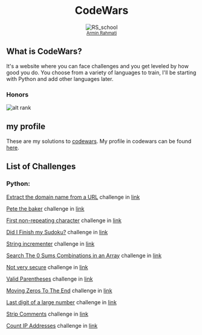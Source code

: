 <h1 align="center">CodeWars</h1>

<div align="center">
  <img src="http://www.softlab.ntua.gr/~nickie/images/logo/codewars.png" alt="RS_school">
  <br>
  <sub>
    <a href="https://www.codewars.com/users/Armin16">Armin Rahmati</a>
  </sub>
</div>

## What is CodeWars?

It's a website where you can face challenges and you get leveled by how good
you do. You choose from a variety of languages to train, I'll be starting with Python and add other languages later.


### Honors
![alt rank](https://www.codewars.com/users/Armin16/badges/large)


## my profile
These are my solutions to [codewars](http://codewars.com). My profile in codewars can be found [here](https://www.codewars.com/users/Armin16). 

## List of Challenges

### Python:

[Extract the domain name from a URL](https://github.com/ArminRmt/Codewars/blob/main/Extract%20the%20domain%20name%20from%20a%20URL/url.py) challenge in [link](https://www.codewars.com/kata/514a024011ea4fb54200004b/train/python)

[Pete the baker](https://github.com/ArminRmt/Codewars/blob/main/Pete%20the%20baker/test.py) challenge in [link](https://www.codewars.com/kata/525c65e51bf619685c000059/train/python)



[First non-repeating character](https://github.com/ArminRmt/Codewars/blob/main/First%20non-repeating%20character/test.py) challenge in [link](https://www.codewars.com/kata/52bc74d4ac05d0945d00054e/train/python)


[Did I Finish my Sudoku?](https://github.com/ArminRmt/Codewars/blob/main/Did%20I%20Finish%20my%20Sudoku%3F/test.py) challenge in [link](https://www.codewars.com/kata/53db96041f1a7d32dc0004d2/train/python)

[String incrementer](https://github.com/ArminRmt/Codewars/tree/main/String%20incrementer) challenge in [link](https://www.codewars.com/kata/54a91a4883a7de5d7800009c/train/python)



[Search The 0 Sums Combinations in an Array](https://github.com/ArminRmt/Codewars/blob/main/Search%20The%200%20Sums%20Combinations%20in%20an%20Array/test.py) challenge in [link](https://www.codewars.com/kata/5711fc7c159cde6ac70003e2/train/python)



[Not very secure](https://github.com/ArminRmt/Codewars/blob/main/Not%20very%20secure/test.py) challenge in [link](https://www.codewars.com/kata/526dbd6c8c0eb53254000110/train/python)


[Valid Parentheses](https://github.com/ArminRmt/Codewars/blob/main/Valid%20Parentheses/test.py) challenge in [link](https://www.codewars.com/kata/52774a314c2333f0a7000688/train/python)


[Moving Zeros To The End](https://github.com/ArminRmt/Codewars/blob/main/Moving%20Zeros%20To%20The%20End/test.py) challenge in [link](https://www.codewars.com/kata/52597aa56021e91c93000cb0/train/python)


[Last digit of a large number](https://github.com/ArminRmt/Codewars/blob/main/Last%20digit%20of%20a%20large%20number/test.py) challenge in [link](https://www.codewars.com/kata/5511b2f550906349a70004e1/train/python)



[Strip Comments](https://github.com/ArminRmt/Codewars/blob/main/Strip%20Comments/test.py) challenge in [link](https://www.codewars.com/kata/51c8e37cee245da6b40000bd/train/python)


[Count IP Addresses](https://github.com/ArminRmt/Codewars/blob/main/Count%20IP%20Addresses/test.py) challenge in [link](https://www.codewars.com/kata/526989a41034285187000de4/train/python)

